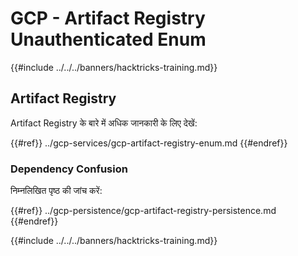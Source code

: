 # GCP - Artifact Registry Unauthenticated Enum

{{#include ../../../banners/hacktricks-training.md}}

## Artifact Registry

Artifact Registry के बारे में अधिक जानकारी के लिए देखें:

{{#ref}}
../gcp-services/gcp-artifact-registry-enum.md
{{#endref}}

### Dependency Confusion

निम्नलिखित पृष्ठ की जांच करें:

{{#ref}}
../gcp-persistence/gcp-artifact-registry-persistence.md
{{#endref}}

{{#include ../../../banners/hacktricks-training.md}}
